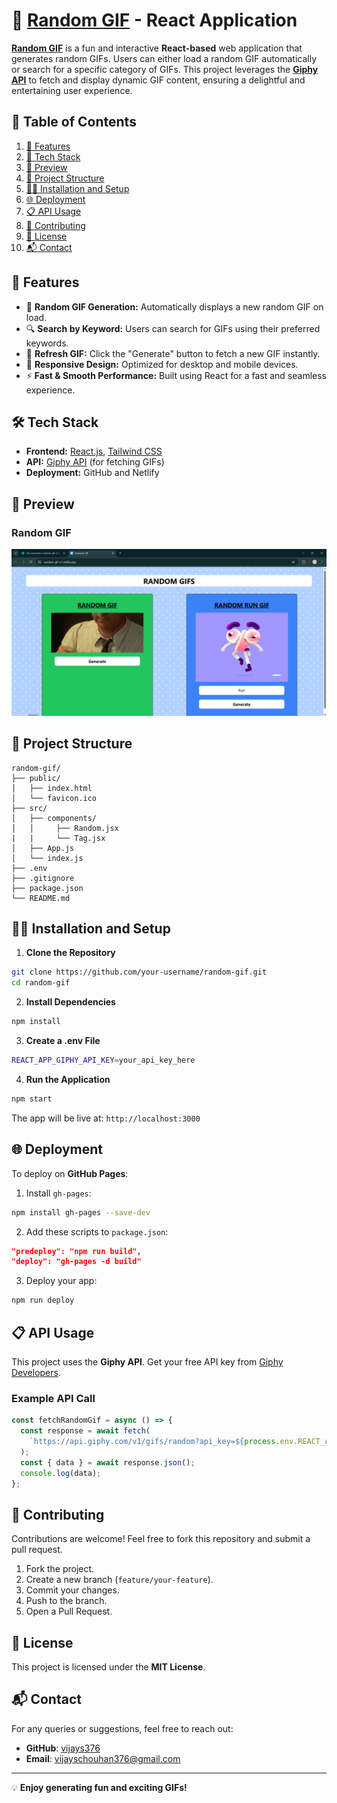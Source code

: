 # 🎉 [Random GIF](https://random-gif-v1.netlify.app/) - React Application


**[Random GIF](https://random-gif-v1.netlify.app/)** is a fun and interactive **React-based** web application that generates random GIFs. Users can either load a random GIF automatically or search for a specific category of GIFs. This project leverages the **[Giphy API](https://developers.giphy.com/docs/api/)** to fetch and display dynamic GIF content, ensuring a delightful and entertaining user experience.

## 📑 Table of Contents

1. [🌟 Features](#-features)
2. [🔧 Tech Stack](#-tech-stack)
3. [📸 Preview](#-preview)
4. [📂 Project Structure](#-project-structure)
5. [🧑‍💻 Installation and Setup](#️-installation-and-setup)
6. [🌐 Deployment](#-deployment)
7. [📋 API Usage](#-api-usage)
8. [🤝 Contributing](#-contributing)
9. [📜 License](#-license)
10. [📬 Contact](#-contact)

## 🚀 Features

- 🎲 **Random GIF Generation:** Automatically displays a new random GIF on load.
- 🔍 **Search by Keyword:** Users can search for GIFs using their preferred keywords.
- 🔄 **Refresh GIF:** Click the "Generate" button to fetch a new GIF instantly.
- 📱 **Responsive Design:** Optimized for desktop and mobile devices.
- ⚡ **Fast & Smooth Performance:** Built using React for a fast and seamless experience.

## 🛠️ Tech Stack

- **Frontend:** [React.js](https://react.dev/), [Tailwind CSS](https://v2.tailwindcss.com/docs)
- **API:** [Giphy API](https://developers.giphy.com/docs/api/) (for fetching GIFs)
- **Deployment:** GitHub and Netlify

## 📸 Preview

### Random GIF
![Random GIF](src/assets/random-gif.png)

## 📂 Project Structure

```
random-gif/
├── public/
│   ├── index.html
│   └── favicon.ico
├── src/
│   ├── components/
│   │     ├── Random.jsx
|   |     └── Tag.jsx
│   ├── App.js
│   └── index.js
├── .env
├── .gitignore
├── package.json
└── README.md
```

## 🧑‍💻 Installation and Setup

1. **Clone the Repository**

```bash
git clone https://github.com/your-username/random-gif.git
cd random-gif
```

2. **Install Dependencies**

```bash
npm install
```

3. **Create a .env File**

```bash
REACT_APP_GIPHY_API_KEY=your_api_key_here
```

4. **Run the Application**

```bash
npm start
```

The app will be live at: `http://localhost:3000`

## 🌐 Deployment

To deploy on **GitHub Pages**:

1. Install `gh-pages`:

```bash
npm install gh-pages --save-dev
```

2. Add these scripts to `package.json`:

```json
"predeploy": "npm run build",
"deploy": "gh-pages -d build"
```

3. Deploy your app:

```bash
npm run deploy
```

## 📋 API Usage

This project uses the **Giphy API**. Get your free API key from [Giphy Developers](https://developers.giphy.com/).

### Example API Call

```javascript
const fetchRandomGif = async () => {
  const response = await fetch(
    `https://api.giphy.com/v1/gifs/random?api_key=${process.env.REACT_APP_GIPHY_API_KEY}`
  );
  const { data } = await response.json();
  console.log(data);
};
```

## 🤝 Contributing

Contributions are welcome! Feel free to fork this repository and submit a pull request.

1. Fork the project.
2. Create a new branch (`feature/your-feature`).
3. Commit your changes.
4. Push to the branch.
5. Open a Pull Request.

## 📄 License

This project is licensed under the **MIT License**.

## 📬 Contact

For any queries or suggestions, feel free to reach out:  
- **GitHub**: [vijays376](https://github.com/vijays376)  
- **Email**: vijayschouhan376@gmail.com

---

💡 **Enjoy generating fun and exciting GIFs!**

